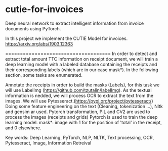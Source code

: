 # cutie-for-invoices
Deep neural network to extract intelligent information from invoice documents using PyTorch.

In this project we implement the CUTIE Model for invoices. https://arxiv.org/abs/1903.12363

====================================
In order to detect and extract total amount TTC information on receipt document, we will train a deep learning model with a labeled database containing the receipts and their corresponding labels (which are in our case mask*). In the following section, some tasks are enumerated.

Annotate the receipts in order to build the masks (Labels), for this task we will use LabelImg (https://github.com/tzutalin/labelImg).
As the textual information is nedded, we will process OCR to extract the text from the images. We will use Pytesseract.(https://pypi.org/project/pytesseract/)
Doing some feature engineering on the text (Cleaning, tokenization ...), Nltk and gensim ar used.
Pytorch transformation, PIL and CV2 are used to process the images (receipts and grids)
Pytorch is used to train the deep learning model.
mask*: image with 1 for the position of 'total' in the receipt, and 0 elsewhere.


Key words: Deep Learning, PyTorch, NLP, NLTK, Text processing, OCR, Pytesseract, Image, Information Retreival
